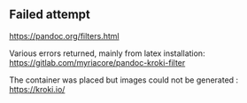  ## Failed attempt


 https://pandoc.org/filters.html



Various errors returned, mainly from latex installation: https://gitlab.com/myriacore/pandoc-kroki-filter



The container was placed but images could not be generated : https://kroki.io/